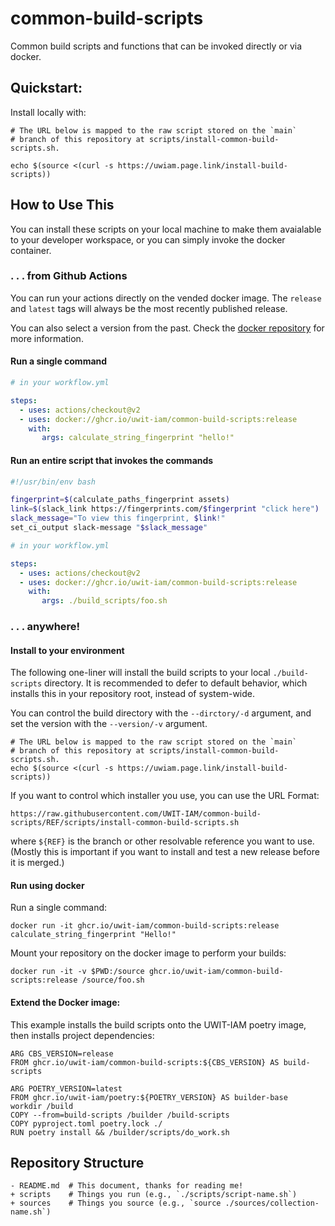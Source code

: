 # common-build-scripts

Common build scripts and functions that can be invoked directly or via docker.

## Quickstart:

Install locally with:

```
# The URL below is mapped to the raw script stored on the `main` 
# branch of this repository at scripts/install-common-build-scripts.sh.

echo $(source <(curl -s https://uwiam.page.link/install-build-scripts))
```

## How to Use This

You can install these scripts on your local machine to make them avaialable to your developer workspace, 
or you can simply invoke the docker container.

### . . . from Github Actions

You can run your actions directly on the vended docker image.
The `release` and `latest` tags will always be the most recently
published release. 

You can also select a version from the past. Check the 
[docker repository] for more information.


#### Run a single command

```yml
# in your workflow.yml

steps:
  - uses: actions/checkout@v2
  - uses: docker://ghcr.io/uwit-iam/common-build-scripts:release
    with:
       args: calculate_string_fingerprint "hello!"
```

#### Run an entire script that invokes the commands

```bash
#!/usr/bin/env bash

fingerprint=$(calculate_paths_fingerprint assets)
link=$(slack_link https://fingerprints.com/$fingerprint "click here")
slack_message="To view this fingerprint, $link!"
set_ci_output slack-message "$slack_message"
```

```yml
# in your workflow.yml

steps:
  - uses: actions/checkout@v2
  - uses: docker://ghcr.io/uwit-iam/common-build-scripts:release
    with:
       args: ./build_scripts/foo.sh
```

### . . . anywhere!

#### Install to your environment


The following one-liner will install the build scripts to your local `./build-scripts`
directory. It is recommended to defer to default behavior, which installs this 
in your repository root, instead of system-wide.

You can control the build directory with the `--dirctory/-d` 
argument, and set the version with the `--version/-v` argument.

```
# The URL below is mapped to the raw script stored on the `main` 
# branch of this repository at scripts/install-common-build-scripts.sh.
echo $(source <(curl -s https://uwiam.page.link/install-build-scripts))
```

If you want to control which installer you use, you can use
the URL Format:

```
https://raw.githubusercontent.com/UWIT-IAM/common-build-scripts/REF/scripts/install-common-build-scripts.sh
```

where `${REF}` is the branch or other resolvable reference you want to use. (Mostly 
this is important if you want to install and test a new release before it is merged.)

#### Run using docker

Run a single command:

```
docker run -it ghcr.io/uwit-iam/common-build-scripts:release calculate_string_fingerprint "Hello!"
```

Mount your repository on the docker image to perform your builds:

```
docker run -it -v $PWD:/source ghcr.io/uwit-iam/common-build-scripts:release /source/foo.sh
```

#### Extend the Docker image:

This example installs the build scripts onto the UWIT-IAM poetry image, then installs project dependencies:

```
ARG CBS_VERSION=release
FROM ghcr.io/uwit-iam/common-build-scripts:${CBS_VERSION} AS build-scripts

ARG POETRY_VERSION=latest
FROM ghcr.io/uwit-iam/poetry:${POETRY_VERSION} AS builder-base
workdir /build
COPY --from=build-scripts /builder /build-scripts
COPY pyproject.toml poetry.lock ./
RUN poetry install && /builder/scripts/do_work.sh
```

## Repository Structure

```
- README.md  # This document, thanks for reading me!
+ scripts    # Things you run (e.g., `./scripts/script-name.sh`)
+ sources    # Things you source (e.g., `source ./sources/collection-name.sh`)
```

[releases]: https://github.com/UWIT-IAM/common-build-scripts/releases
[docker repository]:  https://github.com/orgs/UWIT-IAM/packages/container/package/common-build-scripts
